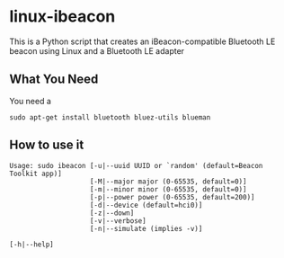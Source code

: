 linux-ibeacon
=============

This is a Python script that creates an iBeacon-compatible Bluetooth LE
beacon using Linux and a Bluetooth LE adapter



What You Need
-------------

You need a 

`sudo apt-get install bluetooth bluez-utils blueman`


How to use it
-------------


    Usage: sudo ibeacon [-u|--uuid UUID or `random' (default=Beacon Toolkit app)]
                        [-M|--major major (0-65535, default=0)]
                        [-m|--minor minor (0-65535, default=0)]
                        [-p|--power power (0-65535, default=200)]
                        [-d|--device (default=hci0)]
                        [-z|--down]
                        [-v|--verbose]
                        [-n|--simulate (implies -v)]
                                                                                                                                                                [-h|--help]


[IBEACON]: https://developer.apple.com/ibeacon/ "iBeacon info page"
[USB-BT-LE]: http://www.amazon.com/dp/B009ZIILLI/?tag=otakunocast-20 "Plugable USB Bluetooth 4.0 Low Energy Micro Adapter"
[BLUEZ]: http://www.bluez.org "BlueZ - Linux Bluetooth stack"
[MITLICENSE]: http://opensource.org/licenses/MIT "MIT License"
